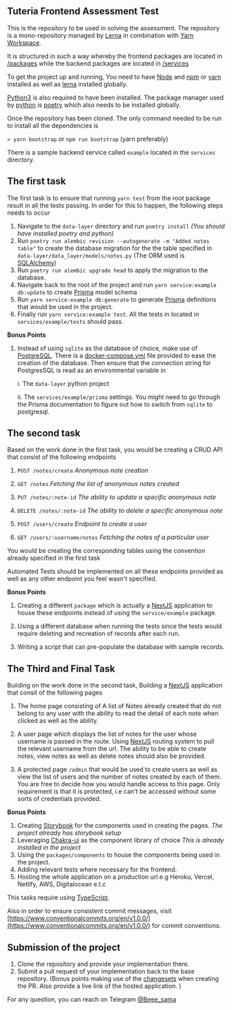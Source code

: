 ## Tuteria Frontend Assessment Test

This is the repository to be used in solving the assessment. The repository is a mono-repository managed by [Lerna](https://github.com/lerna/lerna) in combination with [Yarn Workspace]().

It is structured in such a way whereby the frontend packages are located in [/packages]() while the backend packages are located in [/services]()

To get the project up and running, You need to have [Node](https://nodejs.org/en/) and [npm](https://www.npmjs.com/get-npm) or [yarn](https://classic.yarnpkg.com/en/docs/install) installed as well as [lerna](https://github.com/lerna/lerna) installed globally.

[Python3](https://www.python.org/downloads/) is also required to have been installed. The package manager used by [python]() is [poetry](https://python-poetry.org/) which also needs to be installed globally.


Once the repository has been cloned. The only command needed to be run to install all the dependencies is 

`> yarn bootstrap` or `npm run bootstrap` (yarn preferably)

There is a sample backend service called `example` located in the `services` directory. 

## The first task
The first task is to ensure that running `yarn test` from the root package result in all the tests passing. In order for this to happen, the following steps needs to occur

1. Navigate to the `data-layer` directory and run `poetry install` *(You should have installed poetry and python)*
2. Run `poetry run alembic revision --autogenerate -m "Added notes table"` to create the database migration for the the table specified in `data-layer/data_layer/models/notes.py` (The ORM used is [SQLAlchemy](https://docs.sqlalchemy.org/en/13/orm/tutorial.html))
3. Run `poetry run alembic upgrade head` to apply the migration to the database.
4. Navigate back to the root of the project and run `yarn service:example db:update` to create [Prisma](https://www.prisma.io/docs/) model schema
5. Run `yarn service:example db:generate` to generate [Prisma](https://www.prisma.io/docs/) definitions that would be used in the project.
6. Finally run `yarn service:example test`. All the tests in located in `services/example/tests` should pass.

**Bonus Points**
1. Instead of using `sqlite` as the database of choice, make use of [PostgreSQL](https://www.postgresql.org/). There is a [docker-compose.yml]() file provided to ease the creation of the database. Then ensure that the connection string for PostgresSQL is read as an environmental variable in 
    
    i. The `data-layer` python project
    
    ii. The `services/example/prisma` settings. You might need to go through the Prisma documentation to figure out how to switch from `sqlite` to postgresql.

## The second task
Based on the work done in the first task, you would be creating a CRUD API that consist of the following endpoints

1. `POST /notes/create` *Anonymous note creation*

2. `GET /notes` *Fetching the list of anonymous notes created*

3. `PUT /notes/:note-id` *The ability to update a specific anonymous note*

4. `DELETE /notes/:note-id` *The ability to delete a specific anonymous note*

5. `POST /users/create` *Endpoint to create a user*

6. `GET /users/:username/notes` *Fetching the notes of a particular user*

You would be creating the corresponding tables using the convention already specified in the first task

Automated Tests should be implemented on all these endpoints provided as well as any other endpoint you feel wasn't specified.

**Bonus Points**
1. Creating a different `package` which is actually a [NextJS](https://nextjs.org/docs) application to house these endpoints instead of using the `service/example` package.

2. Using a different database when running the tests since the tests would require deleting and recreation of records after each run.

3. Writing a script that can pre-populate the database with sample records.


## The Third and Final Task
Building on the work done in the second task, Building a [NextJS](https://nextjs.org/docs) application that consit of the following pages

1. The home page consisting of A list of Notes already created that do not belong to any user with the ability to read the detail of each note when clicked as well as the ability. 

2. A user page which displays the list of notes for the user whose username is passed in the route. Using [NextJS](https://nextjs.org/docs) routing system to pull the relevant username from the url. The ability to be able to create notes, view notes as well as delete notes should also be provided.

3. A protected page `/admin`  that would be used to create users as well as view the list of users and the number of notes created by each of them. You are free to decide how you would handle access to this page. Only requirement is that it is protected, i.e can't be accessed without some sorts of credentials provided.

**Bonus Points**
1. Creating [Storybook](https://storybook.js.org/) for the components used in creating the pages. *The project already has storybook setup*
2. Leveraging [Chakra-ui](https://chakra-ui.com/getting-started) as the component library of choice *This is already installed in the project*
3. Using the `packages/components`  to house the components being used in the project.
4. Adding relevant tests where necessary for the frontend.
5. Hosting the whole application on a production url e.g Heroku, Vercel, Netlify, AWS, Digitalocean e.t.c


This tasks require using [TypeScript](https://www.typescriptlang.org/). 

Also in order to ensure consistent commit messages, visit [https://www.conventionalcommits.org/en/v1.0.0/](https://www.conventionalcommits.org/en/v1.0.0/) for commit conventions.

## Submission of the project

1. Clone the repository and provide your implementation there.
2. Submit a pull request of your implementation back to the base repository. (Bonus points making use of the [changesets](https://github.com/atlassian/changesets) when creating the PR. Also provide a live link of the hosted application. )

For any question, you can reach on  Telegram [@Beee_sama](https://t.me/Beee_sama)